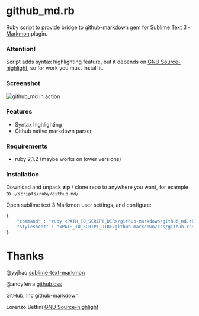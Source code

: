 # github_md.rb

Ruby script to provide bridge to [github-markdown gem](https://rubygems.org/gems/github-markdown) for [Sublime Text 3 - Markmon](https://github.com/yyjhao/sublime-text-markmon) plugin.

### Attention!

Script adds syntax highlighting feature, but it depends on [GNU Source-highlight](http://www.gnu.org/software/src-highlite/), so for work you must install it.

### Screenshot
![github_md in action](https://dl.dropboxusercontent.com/u/76506086/github/github_md/screens/github_md_screen.png)

### Features

* Syntax highlighting
* Github native markdown parser

### Requirements

* ruby 2.1.2 (maybe works on lower versions)

### Installation

Download and unpack **zip** / clone repo to anywhere you want, for example to `~/scripts/ruby/github_md/`

Open sublime text 3 Markmon user settings, and configure:

```js
{
    "command" : "ruby <PATH_TO_SCRIPT_DIR>/github-markdown/github_md.rb",
    "stylesheet" : "<PATH_TO_SCRIPT_DIR>/github-markdown/css/github.css"
}
```

# Thanks
@yyjhao [sublime-text-markmon](https://github.com/yyjhao/sublime-text-markmon)

@andyferra [github.css](https://gist.github.com/andyferra/2554919)

GitHub, Inc [github-markdown](https://rubygems.org/gems/github-markdown/)

Lorenzo Bettini [GNU Source-highlight](http://www.gnu.org/software/src-highlite/)